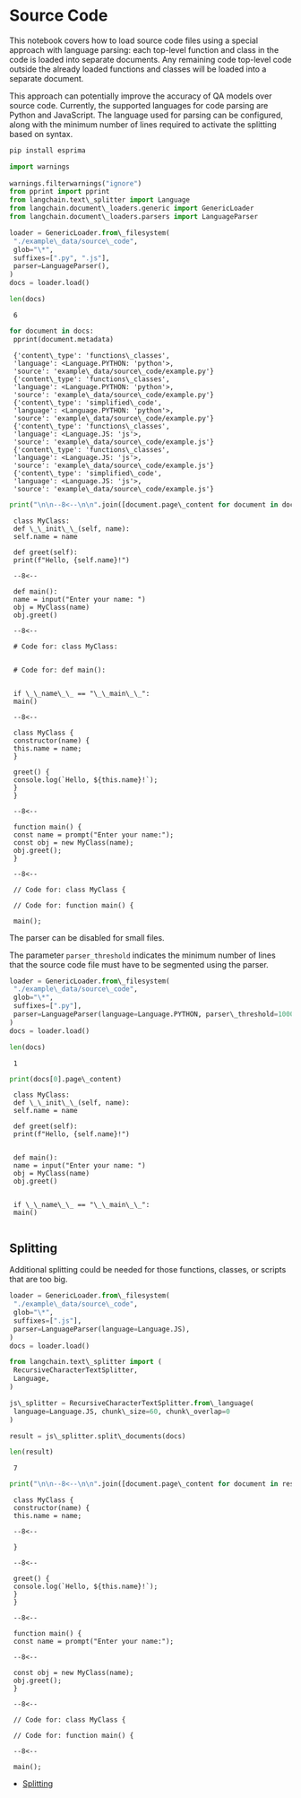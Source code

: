 # Source Code

This notebook covers how to load source code files using a special approach with language parsing: each top-level function and class in the code is loaded into separate documents. Any remaining code top-level code outside the already loaded functions and classes will be loaded into a separate document.

This approach can potentially improve the accuracy of QA models over source code. Currently, the supported languages for code parsing are Python and JavaScript. The language used for parsing can be configured, along with the minimum number of lines required to activate the splitting based on syntax.

```bash
pip install esprima  

```

```python
import warnings  
  
warnings.filterwarnings("ignore")  
from pprint import pprint  
from langchain.text\_splitter import Language  
from langchain.document\_loaders.generic import GenericLoader  
from langchain.document\_loaders.parsers import LanguageParser  

```

```python
loader = GenericLoader.from\_filesystem(  
 "./example\_data/source\_code",  
 glob="\*",  
 suffixes=[".py", ".js"],  
 parser=LanguageParser(),  
)  
docs = loader.load()  

```

```python
len(docs)  

```

```text
 6  

```

```python
for document in docs:  
 pprint(document.metadata)  

```

```text
 {'content\_type': 'functions\_classes',  
 'language': <Language.PYTHON: 'python'>,  
 'source': 'example\_data/source\_code/example.py'}  
 {'content\_type': 'functions\_classes',  
 'language': <Language.PYTHON: 'python'>,  
 'source': 'example\_data/source\_code/example.py'}  
 {'content\_type': 'simplified\_code',  
 'language': <Language.PYTHON: 'python'>,  
 'source': 'example\_data/source\_code/example.py'}  
 {'content\_type': 'functions\_classes',  
 'language': <Language.JS: 'js'>,  
 'source': 'example\_data/source\_code/example.js'}  
 {'content\_type': 'functions\_classes',  
 'language': <Language.JS: 'js'>,  
 'source': 'example\_data/source\_code/example.js'}  
 {'content\_type': 'simplified\_code',  
 'language': <Language.JS: 'js'>,  
 'source': 'example\_data/source\_code/example.js'}  

```

```python
print("\n\n--8<--\n\n".join([document.page\_content for document in docs]))  

```

```text
 class MyClass:  
 def \_\_init\_\_(self, name):  
 self.name = name  
   
 def greet(self):  
 print(f"Hello, {self.name}!")  
   
 --8<--  
   
 def main():  
 name = input("Enter your name: ")  
 obj = MyClass(name)  
 obj.greet()  
   
 --8<--  
   
 # Code for: class MyClass:  
   
   
 # Code for: def main():  
   
   
 if \_\_name\_\_ == "\_\_main\_\_":  
 main()  
   
 --8<--  
   
 class MyClass {  
 constructor(name) {  
 this.name = name;  
 }  
   
 greet() {  
 console.log(`Hello, ${this.name}!`);  
 }  
 }  
   
 --8<--  
   
 function main() {  
 const name = prompt("Enter your name:");  
 const obj = new MyClass(name);  
 obj.greet();  
 }  
   
 --8<--  
   
 // Code for: class MyClass {  
   
 // Code for: function main() {  
   
 main();  

```

The parser can be disabled for small files.

The parameter `parser_threshold` indicates the minimum number of lines that the source code file must have to be segmented using the parser.

```python
loader = GenericLoader.from\_filesystem(  
 "./example\_data/source\_code",  
 glob="\*",  
 suffixes=[".py"],  
 parser=LanguageParser(language=Language.PYTHON, parser\_threshold=1000),  
)  
docs = loader.load()  

```

```python
len(docs)  

```

```text
 1  

```

```python
print(docs[0].page\_content)  

```

```text
 class MyClass:  
 def \_\_init\_\_(self, name):  
 self.name = name  
   
 def greet(self):  
 print(f"Hello, {self.name}!")  
   
   
 def main():  
 name = input("Enter your name: ")  
 obj = MyClass(name)  
 obj.greet()  
   
   
 if \_\_name\_\_ == "\_\_main\_\_":  
 main()  
   

```

## Splitting[​](#splitting "Direct link to Splitting")

Additional splitting could be needed for those functions, classes, or scripts that are too big.

```python
loader = GenericLoader.from\_filesystem(  
 "./example\_data/source\_code",  
 glob="\*",  
 suffixes=[".js"],  
 parser=LanguageParser(language=Language.JS),  
)  
docs = loader.load()  

```

```python
from langchain.text\_splitter import (  
 RecursiveCharacterTextSplitter,  
 Language,  
)  

```

```python
js\_splitter = RecursiveCharacterTextSplitter.from\_language(  
 language=Language.JS, chunk\_size=60, chunk\_overlap=0  
)  

```

```python
result = js\_splitter.split\_documents(docs)  

```

```python
len(result)  

```

```text
 7  

```

```python
print("\n\n--8<--\n\n".join([document.page\_content for document in result]))  

```

```text
 class MyClass {  
 constructor(name) {  
 this.name = name;  
   
 --8<--  
   
 }  
   
 --8<--  
   
 greet() {  
 console.log(`Hello, ${this.name}!`);  
 }  
 }  
   
 --8<--  
   
 function main() {  
 const name = prompt("Enter your name:");  
   
 --8<--  
   
 const obj = new MyClass(name);  
 obj.greet();  
 }  
   
 --8<--  
   
 // Code for: class MyClass {  
   
 // Code for: function main() {  
   
 --8<--  
   
 main();  

```

- [Splitting](#splitting)

